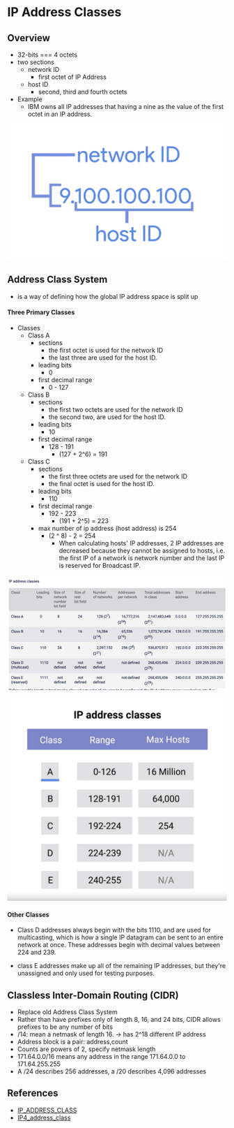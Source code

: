 # IP Address Classes

## Overview
  * 32-bits === 4 octets
  * two sections
    * network ID
      * first octet of IP Address
    * host ID
      * second, third and fourth octets
  * Example
    * IBM owns all IP addresses that having a nine as the value of the first octet in an IP address.

<img src="./assets/ip_address_sections.png">


## Address Class System
* is a way of defining how the global IP address space is split up

#### Three Primary Classes
* Classes
  * Class A
    * sections
      * the first octet is used for the network ID
      * the last three are used for the host ID.
    * leading bits
      * 0
    * first decimal range
      * 0 - 127
  * Class B
    * sections
      * the first two octets are used for the network ID
      * the second two, are used for the host ID.
    * leading bits
      * 10
    * first decimal range
      * 128 - 191
        * (127 + 2^6) = 191
  * Class C
    * sections
      * the first three octets are used for the network ID
      * the final octet is used for the host ID.
    * leading bits
      * 110
    * first decimal range
      * 192 - 223
        * (191 + 2^5) = 223
    * max number of ip address (host address) is 254
      * (2 ^ 8) - 2 = 254
        * When calculating hosts' IP addresses, 2 IP addresses are decreased because they cannot be assigned to hosts, i.e. the first IP of a network is network number and the last IP is reserved for Broadcast IP.

<img src="./assets/address_class_system.png">

<br/>
<br/>

<img src="./assets/ip_address_range.png">

#### Other Classes
* Class D addresses always begin with the bits 1110, and are used for multicasting, which is how a single IP datagram can be sent to an entire network at once. These addresses begin with decimal values between 224 and 239.

* class E addresses make up all of the remaining IP addresses, but they're unassigned and only used for testing purposes.

## Classless Inter-Domain Routing (CIDR)
  * Replace old Address Class System
  * Rather than have prefixes only of length 8, 16, and 24 bits, CIDR allows prefixes to be any number of bits
  * /14: mean a netmask of length 16. -> has 2^18 different IP address
  * Address block is a pair: address,count
  * Counts are powers of 2, specify netmask length
  * 171.64.0.0/16 means any address in the range 171.64.0.0 to 171.64.255.255
  * A /24 describes 256 addresses, a /20 describes 4,096 addresses

## References
* [IP_ADDRESS_CLASS](https://www.paessler.com/it-explained/ip-address)
* [IP4_address_class](https://www.tutorialspoint.com/ipv4/ipv4_address_classes)

